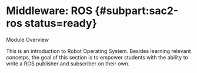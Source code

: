 # Middleware: ROS {#subpart:sac2-ros status=ready}

Module Overview

This is an introduction to Robot Operating System. Besides learning relevant concetps, the goal of this section is to empower students with the ability to write a ROS publisher and subscriber on their own.
